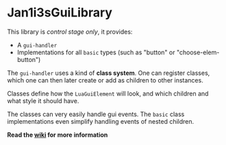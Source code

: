 # Jan1i3sGuiLibrary
This library is _control stage only_, it provides:
* A ``gui-handler``
* Implementations for all ``basic`` types (such as "button" or "choose-elem-button")

The ``gui-handler`` uses a kind of **class system**. One can register classes, which one can then later create or
add as children to other instances.

Classes define how the ``LuaGuiElement`` will look, and which children and what style it should have.

The classes can very easily handle gui events. The ``basic`` class implementations even simplify handling events of nested children.

**Read the [wiki](https://github.com/jan1i3/Jan1i3sGuiLibrary/wiki) for more information**
